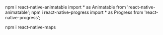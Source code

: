 npm i react-native-animatable
import \* as Animatable from 'react-native-animatable';
npm i react-native-progress
import \* as Progress from 'react-native-progress';

npm i react-native-maps
